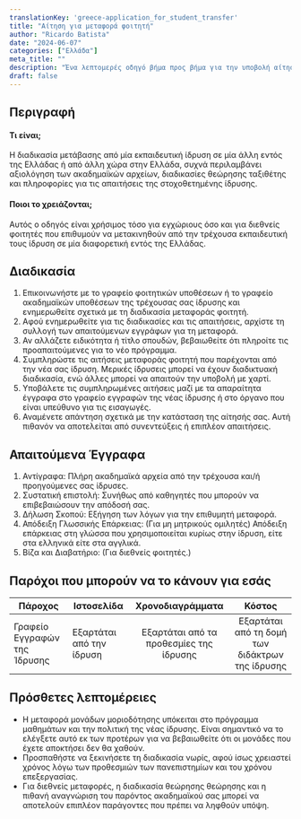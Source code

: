 ```yaml
---
translationKey: 'greece-application_for_student_transfer'
title: "Αίτηση για μεταφορά φοιτητή"
author: "Ricardo Batista"
date: "2024-06-07"
categories: ["Ελλάδα"]
meta_title: ""
description: "Ένα λεπτομερές οδηγό βήμα προς βήμα για την υποβολή αίτησης μεταφοράς φοιτητών στην Ελλάδα, συμπεριλαμβανομένης της διαδικασίας, των απαιτούμενων εγγράφων και των πιθανών παρόχων υπηρεσιών."
draft: false
---
```


## Περιγραφή
#### Τι είναι;
Η διαδικασία μετάβασης από μία εκπαιδευτική ίδρυση σε μία άλλη εντός της Ελλάδας ή από άλλη χώρα στην Ελλάδα, συχνά περιλαμβάνει αξιολόγηση των ακαδημαϊκών αρχείων, διαδικασίες θεώρησης ταξιθέτης και πληροφορίες για τις απαιτήσεις της στοχοθετημένης ίδρυσης.

#### Ποιοι το χρειάζονται;
Αυτός ο οδηγός είναι χρήσιμος τόσο για εγχώριους όσο και για διεθνείς φοιτητές που επιθυμούν να μετακινηθούν από την τρέχουσα εκπαιδευτική τους ίδρυση σε μία διαφορετική εντός της Ελλάδας.

## Διαδικασία

1. Επικοινωνήστε με το γραφείο φοιτητικών υποθέσεων ή το γραφείο ακαδημαϊκών υποθέσεων της τρέχουσας σας ίδρυσης και ενημερωθείτε σχετικά με τη διαδικασία μεταφοράς φοιτητή.
2. Αφού ενημερωθείτε για τις διαδικασίες και τις απαιτήσεις, αρχίστε τη συλλογή των απαιτούμενων εγγράφων για τη μεταφορά.
3. Αν αλλάζετε ειδικότητα ή τίτλο σπουδών, βεβαιωθείτε ότι πληροίτε τις προαπαιτούμενες για το νέο πρόγραμμα.
4. Συμπληρώστε τις αιτήσεις μεταφοράς φοιτητή που παρέχονται από την νέα σας ίδρυση. Μερικές ίδρυσεις μπορεί να έχουν διαδικτυακή διαδικασία, ενώ άλλες μπορεί να απαιτούν την υποβολή με χαρτί.
5. Υποβάλετε τις συμπληρωμένες αιτήσεις μαζί με τα απαραίτητα έγγραφα στο γραφείο εγγραφών της νέας ίδρυσης ή στο όργανο που είναι υπεύθυνο για τις εισαγωγές.
6. Αναμένετε απάντηση σχετικά με την κατάσταση της αίτησής σας. Αυτή πιθανόν να αποτελείται από συνεντεύξεις ή επιπλέον απαιτήσεις.

## Απαιτούμενα Έγγραφα

1. Αντίγραφα: Πλήρη ακαδημαϊκά αρχεία από την τρέχουσα και/ή προηγούμενες σας ίδρυσες.
2. Συστατική επιστολή: Συνήθως από καθηγητές που μπορούν να επιβεβαιώσουν την απόδοσή σας.
3. Δήλωση Σκοπού: Εξήγηση των λόγων για την επιθυμητή μεταφορά.
4. Απόδειξη Γλωσσικής Επάρκειας: (Για μη μητρικούς ομιλητές) Απόδειξη επάρκειας στη γλώσσα που χρησιμοποιείται κυρίως στην ίδρυση, είτε στα ελληνικά είτε στα αγγλικά.
5. Βίζα και Διαβατήριο: (Για διεθνείς φοιτητές.)

## Παρόχοι που μπορούν να το κάνουν για εσάς

| Πάροχος        |     Ιστοσελίδα     |     Χρονοδιαγράμματα    |       Κόστος      |
| --------------- | --------------- |  :-------------: | :-------------: |
| Γραφείο Εγγραφών της Ίδρυσης | Εξαρτάται από την ίδρυση | Εξαρτάται από τα προθεσμίες της ίδρυσης | Εξαρτάται από τη δομή των διδάκτρων της ίδρυσης |

## Πρόσθετες λεπτομέρειες
- Η μεταφορά μονάδων μοριοδότησης υπόκειται στο πρόγραμμα μαθημάτων και την πολιτική της νέας ίδρυσης. Είναι σημαντικό να το ελέγξετε αυτό εκ των προτέρων για να βεβαιωθείτε ότι οι μονάδες που έχετε αποκτήσει δεν θα χαθούν.
- Προσπαθήστε να ξεκινήσετε τη διαδικασία νωρίς, αφού ίσως χρειαστεί χρόνος λόγω των προθεσμιών των πανεπιστημίων και του χρόνου επεξεργασίας.
- Για διεθνείς μεταφορές, η διαδικασία θεώρησης θεώρησης και η πιθανή αναγνώριση του παρόντος ακαδημαϊκού σας μπορεί να αποτελούν επιπλέον παράγοντες που πρέπει να ληφθούν υπόψη.